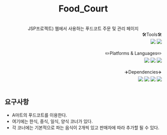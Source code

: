 <div align="center">
	<h1>Food_Court</h1>
	<br />
	<div>JSP프로젝트) 웹에서 사용하는 푸드코트 주문 및 관리 페이지</div>
</div>

<div align="right">🛠️Tools🛠️</div>
<div align="right">
	<img src="https://img.shields.io/badge/MariaDB-6D4C41?style=flat&logo=MariaDB&logoColor=white" />
	<img src="https://img.shields.io/badge/IntelliJ-1976D2?style=flat&logo=IntelliJ IDEA&logoColor=white" />
</div>

<br />

<div align="right">✏️Platforms & Languages✏️</div>
<div align="right">
	<img src="https://img.shields.io/badge/Java-007396?style=flat"/>
	<img src="https://img.shields.io/badge/HTML5-F57C00?style=flat&logo=HTML5&logoColor=white" />
	<img src="https://img.shields.io/badge/CSS3-1572B6?style=flat&logo=CSS3&logoColor=white" />
</div>

<br />

<div align="right">✈️Dependencies✈️</div>
<div align="right">
	<img src="https://img.shields.io/badge/MariaDB Driver-6D4C41?style=flatstyle=flat&logo=MariaDB&logoColor=white" />
	<img src="https://img.shields.io/badge/Thymeleaf-33691E?style=flat&logo=Thymeleaf&logoColor=white" />
	<img src="https://img.shields.io/badge/Lombok-F4511E?style=flat"/>
	<img src="https://img.shields.io/badge/Spring Data JPA-558B2F?style=flat"/>
	
</div>


<br />

## 요구사항
* A마트의 푸드코트를 이용한다.
* 여기에는 한식, 중식, 일식, 양식 코너가 있다.
* 각 코너에는 기본적으로 파는 음식이 2개씩 있고 판매자에 따라 추가할 될 수 있다.



